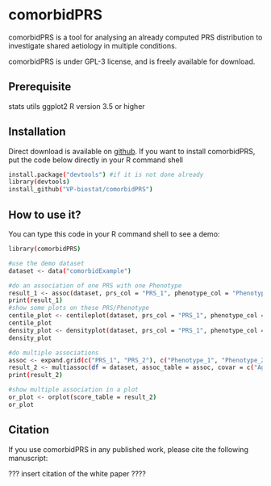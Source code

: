 # comorbidPRS 
comorbidPRS is a tool for analysing an already computed PRS distribution to investigate shared aetiology in multiple conditions.

comorbidPRS is under GPL-3 license, and is freely available for download. 

## Prerequisite
stats 
utils
ggplot2 
R version 3.5 or higher 

## Installation
Direct download is available on [github](https://github.com/VP-biostat/comorbidPRS).
If you want to install comorbidPRS, put the code below directly in your R command shell
```bash
install.package("devtools") #if it is not done already
library(devtools)
install_github("VP-biostat/comorbidPRS")
```

## How to use it?
You can type this code in your R command shell to see a demo: 
```bash
library(comorbidPRS)

#use the demo dataset
dataset <- data("comorbidExample")

#do an association of one PRS with one Phenotype
result_1 <- assoc(dataset, prs_col = "PRS_1", phenotype_col = "Phenotype_1")
print(result_1)
#show some plots on these PRS/Phenotype
centile_plot <- centileplot(dataset, prs_col = "PRS_1", phenotype_col = "Phenotype_1", continuous_metric = "mean")
centile_plot
density_plot <- densityplot(dataset, prs_col = "PRS_1", phenotype_col = "Phenotype_2")
density_plot

#do multiple associations
assoc <- expand.grid(c("PRS_1", "PRS_2"), c("Phenotype_1", "Phenotype_2", "Phenotype_3", "Phenotype_4"))
result_2 <- multiassoc(df = dataset, assoc_table = assoc, covar = c("Age", "Sex", "Covariate"))
print(result_2)

#show multiple association in a plot
or_plot <- orplot(score_table = result_2)
or_plot
```

## Citation 
If you use comorbidPRS in any published work, please cite the following manuscript:

??? insert citation of the white paper ????